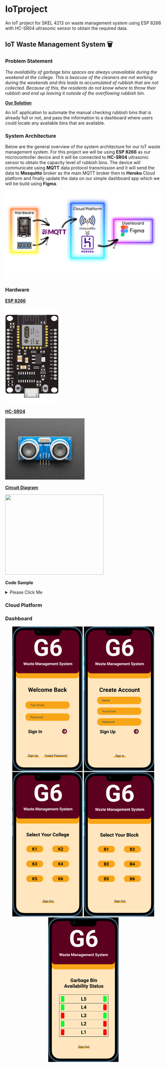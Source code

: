 # IoTproject
An IoT project for SKEL 4213 on waste management system using ESP 8266 with HC-SR04 ultrasonic sensor to obtain the required data.
## IoT Waste Management System 🗑️ 
### Problem Statement

*The availability of garbage bins spaces are always unavailable during the weekend at the college. This is beacuse of the cleaners are not working during the weekends and this leads to accumulated of rubbish that are not collected. Because of this, the residents do not know where to throw their rubbish and end up leaving it outside of the overflowing rubbish bin.* 

<strong><ins>Our Solution</ins></strong>

An IoT application to automate the manual checking rubbish bins that is already full or not, and pass the information to a dashboard where users could locate any available bins that are available.

### System Architecture

Below are the general overview of the system architecture for our IoT waste management system. For this project we will be using **ESP 8266** as our microcontroller device and it will be connected to **HC-SR04** ultrasonic sensor to obtain the capacity level of rubbish bins. The device will communicate using **MQTT** data protocol transmission and it will send the data to **Mosquitto** broker as the main MQTT broker then to **Heroku** Cloud platform and finally update the data on our simple dashboard app which we will be build using **Figma**. 

<img src="Images/system_arc.png">

### Hardware
<strong><ins>ESP 8266</ins></strong>

<img src="Images/esp8266.png" width="173" height="308">

<strong><ins>HC-SR04</ins></strong>

<img src="Images/hc_sr04.jpg" width="256" height="197">

<strong><ins>Circuit Diagram</ins></strong>

<img src="https://i0.wp.com/randomnerdtutorials.com/wp-content/uploads/2021/06/ESP8266-Ultrasonic-Sensor-Wiring-Fritzing-Diagram.png?w=738&quality=100&strip=all&ssl=1" width="318" height="258">

<strong>Code Sample</strong>

<details>
  <summary>Please Click Me</summary>

  ```
//define sound velocity in cm/uS
#define SOUND_VELOCITY 0.034


long duration;
float distanceCm;

const int trigPin = 12;
const int echoPin = 14;

void setup() {
  Serial.begin(115200); // Starts the serial communication
  pinMode(trigPin, OUTPUT); // Sets the trigPin as an Output
  pinMode(echoPin, INPUT); // Sets the echoPin as an Input
}

void loop() {
  // Clears the trigPin
  digitalWrite(trigPin, LOW);
  delayMicroseconds(2);
  // Sets the trigPin on HIGH state for 10 micro seconds
  digitalWrite(trigPin, HIGH);
  delayMicroseconds(10);
  digitalWrite(trigPin, LOW);
  
  // Reads the echoPin, returns the sound wave travel time in microseconds
  duration = pulseIn(echoPin, HIGH);
  
  // Calculate the distance
  distanceCm = (duration * SOUND_VELOCITY/2)-1;
  
  // Prints the distance on the Serial Monitor
  Serial.print("Distance (cm): ");
  Serial.println(distanceCm);

  delay(1000);
}
  ```
</details>


### Cloud Platform

### Dashboard

<p align="center">

<img src="Images/1. Sign In Page.png" width="227" height="465">
<img src="Images/2. Sign Up Page.png" width="227" height="465">
<img src="Images/3. Select College Page.png" width="227" height="465">
<img src="Images/4. Select Block Page.png" width="227" height="465">
<img src="Images/5. Status Page.png" width="227" height="465">

</p>